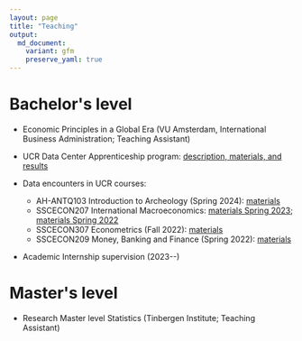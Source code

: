 ```yaml
---
layout: page
title: "Teaching"
output:
  md_document:
    variant: gfm
    preserve_yaml: true
---
```


# Bachelor's level

- Economic Principles in a Global Era (VU Amsterdam, International Business Administration; Teaching Assistant)
- UCR Data Center Apprenticeship program: [description, materials, and results](https://ucrdatacenter.github.io/apprenticeship/)
- Data encounters in UCR courses: 
  + AH-ANTQ103 Introduction to Archeology (Spring 2024): [materials](https://ucrdatacenter.github.io/courses/archive/AH-ANTQ103_2024h1/)
  + SSCECON207 International Macroeconomics: [materials Spring 2023](https://ucrdatacenter.github.io/courses/archive/SSCECON207_2023h1); [materials Spring 2022](https://ucrdatacenter.github.io/courses/archive/SSCECON207_2022h1)
  + SSCECON307 Econometrics (Fall 2022): [materials](https://ucrdatacenter.github.io/courses/archive/SSCECON307_2022h2)
  + SSCECON209 Money, Banking and Finance (Spring 2022): [materials](https://ucrdatacenter.github.io/courses/archive/SSCECON209_2022h1)

- Academic Internship supervision (2023--)

# Master's level

- Research Master level Statistics (Tinbergen Institute; Teaching Assistant)
